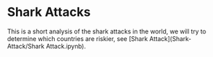 # Shark Attacks 

This is a short analysis of the shark attacks in the world, we will try to determine which countries are riskier, see [Shark Attack](Shark-Attack/Shark Attack.ipynb).
